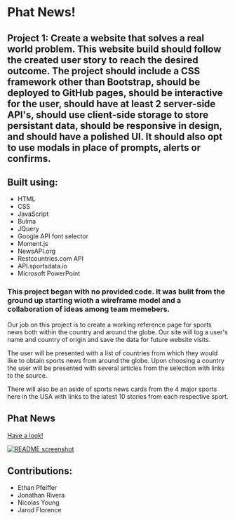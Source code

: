 # **Phat News!**

## **Project 1:**  Create a website that solves a real world problem.  This website build should follow the created user story to reach the desired outcome.  The project should include a CSS framework other than Bootstrap, should be deployed to GitHub pages, should be interactive for the user, should have at least 2 server-side API's, should use client-side storage to store persistant data, should be responsive in design, and should have a polished UI.  It should also opt to use modals in place of prompts, alerts or confirms.

## Built using:
* HTML
* CSS
* JavaScript
* Bulma
* JQuery
* Google API font selector
* Moment.js
* NewsAPI.org
* Restcountries.com API
* API.sportsdata.io
* Microsoft PowerPoint

### This project began with no provided code.  It was bulit from the ground up starting wioth a wireframe model and a collaboration of ideas among team memebers. 

Our job on this project is to create a working reference page for sports news both within the country and around the globe.  Our site will log a user's name and country of origin and save the data for future website visits.  

The user will be presented with a list of countries from which they would like to obtain sports news from around the globe.  Upon choosing a country the user will be presented with several articles from the selection with links to the source.

There will also be an aside of sports news cards from the 4 major sports here in the USA with links to the latest 10 stories from each respective sport.

## **Phat News**
[Have a look!](https://thisisjona.github.io/phat-news/)

[![README screenshot](https://user-images.githubusercontent.com/88595179/153732420-8ec3bfa6-6f85-4855-ac50-1d9922b30ba4.png)](https://thisisjona.github.io/phat-news/)

## Contributions:
* Ethan Pfeiffer
* Jonathan Rivera
* Nicolas Young
* Jarod Florence